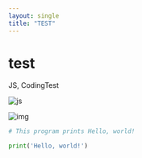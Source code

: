 ```yaml
---
layout: single
title: "TEST"
---
```


# test

JS, CodingTest

![js](https://blog.kakaocdn.net/dn/csZiIk/btq1e7xYFyI/2r4kTj52qVrtu6VyIwnKDk/img.png)

![img](../images/2022-02-03-test/boj-og-1200.png)

```python
# This program prints Hello, world!

print('Hello, world!')
```
